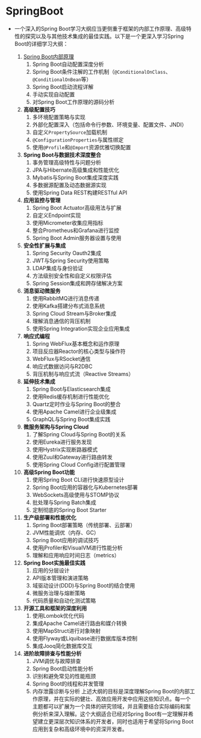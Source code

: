 SpringBoot
=

* 一个深入的Spring Boot学习大纲应当更侧重于框架的内部工作原理、高级特性的探究以及与其他技术集成的最佳实践。以下是一个更深入学习Spring Boot的详细学习大纲：
  
  1. [Spring Boot内部原理](/study/Language/Java/springboot/SpringBoot_01.md)
     1. Spring Boot自动配置深度分析
     2. Spring Boot条件注解的工作机制（`@ConditionalOnClass`、`@ConditionalOnBean`等）
     3. Spring Boot启动流程详解
     4. 手动实现自动配置
     5. 对Spring Boot工作原理的源码分析
  2. **高级配置技巧**
     1. 多环境配置策略与实现
     2. 外部化配置深入（包括命令行参数、环境变量、配置文件、JNDI）
     3. 自定义`PropertySource`加载机制
     4. `@ConfigurationProperties`与属性绑定
     5. 使用`@Profile`和`@Import`资源优雅切换配置
  3. **Spring Boot与数据技术深度整合**
     1. 事务管理高级特性与问题分析
     2. JPA与Hibernate高级集成和性能优化
     3. Mybatis与Spring Boot集成深度实践
     4. 多数据源配置及动态数据源实现
     5. 使用Spring Data REST构建RESTful API
  4. **应用监控与管理**
     1. Spring Boot Actuator高级用法与扩展
     2. 自定义Endpoint实现
     3. 使用Micrometer收集应用指标
     4. 整合Prometheus和Grafana进行监控
     5. Spring Boot Admin服务器设置与使用
  5. **安全性扩展与集成**
     1. Spring Security Oauth2集成
     2. JWT与Spring Security使用策略
     3. LDAP集成与身份验证
     4. 方法级别安全性和自定义权限评估
     5. Spring Session集成和跨存储解决方案
  6. **消息驱动微服务**
     1. 使用RabbitMQ进行消息传递
     2. 使用Kafka搭建分布式消息系统
     3. Spring Cloud Stream与Broker集成
     4. 理解消息通信的背压机制
     5. 使用Spring Integration实现企业应用集成
  7. **响应式编程**
     1. Spring WebFlux基本概念和运作原理
     2. 项目反应器Reactor的核心类型与操作符
     3. WebFlux与RSocket通信
     4. 响应式数据访问与R2DBC
     5. 背压机制与响应式流（Reactive Streams）
  8. **延伸技术集成**
     1. Spring Boot与Elasticsearch集成
     2. 使用Redis缓存机制进行性能优化
     3. Quartz定时作业与Spring Boot的整合
     4. 使用Apache Camel进行企业级集成
     5. GraphQL与Spring Boot集成实践
  9. **微服务架构与Spring Cloud**
     1. 了解Spring Cloud与Spring Boot的关系
     2. 使用Eureka进行服务发现
     3. 使用Hystrix实现断路器模式
     4. 使用Zuul和Gateway进行路由转发
     5. 使用Spring Cloud Config进行配置管理
  10. **高级Spring Boot功能**
      1. 使用Spring Boot CLI进行快速原型设计
      2. Spring Boot应用的容器化与Kubernetes部署
      3. WebSockets高级使用与STOMP协议
      4. 批处理与Spring Batch集成
      5. 定制彻底的Spring Boot Starter
  11. **生产级部署和性能优化**
      1. Spring Boot部署策略（传统部署、云部署）
      2. JVM性能调优（内存、GC）
      3. Spring Boot应用的调试技巧
      4. 使用jProfiler和VisualVM进行性能分析
      5. 理解和应用响应时间日志（metrics）
  12. **Spring Boot实施最佳实践**
      1. 应用的分层设计
      2. API版本管理和演进策略
      3. 域驱动设计(DDD)与Spring Boot的结合使用
      4. 微服务治理与熔断策略
      5. 代码质量和自动化测试策略
  13. **开源工具和框架的深度利用**
      1. 使用Lombok优化代码
      2. 集成Apache Camel进行路由和媒介转换
      3. 使用MapStruct进行对象映射
      4. 使用Flyway或Liquibase进行数据库版本控制
      5. 集成Jooq简化数据库交互
  14. **进阶故障排查与性能分析**
      1. JVM调优与故障排查
      2. Spring Boot启动性能分析
      3. 识别和避免常见的性能瓶颈
      4. Spring Boot的线程和并发管理
      5. 内存泄露诊断与分析
         上述大纲的目标是深度理解Spring Boot的内部工作原理，并在实际的健壮、高效应用开发中应用这些知识点。每一个主题都可以扩展为一个具体的研究领域，并且需要结合实际编码和案例分析来深入理解。这个大纲适合已经对Spring Boot有一定理解并希望建立更深层次知识体系的开发者，同时也适用于希望将Spring Boot应用到复杂和高级环境中的资深开发者。